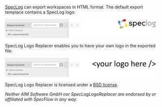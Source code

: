 [SpecLog](http://www.speclog.net) can export workspaces in HTML format. The default export templace contains a SpecLog logo:

![](./before.png)

SpecLog Logo Replacer enables you to have your own logo in the exported file:

![](./after.png)

SpecLog Logo Replacer is licensed under a [BSD license](LICENSE.md).

*Neither AIM Software GmbH nor SpecLogLogoReplacer are endorsed by or affiliated with SpecFlow in any way.*
